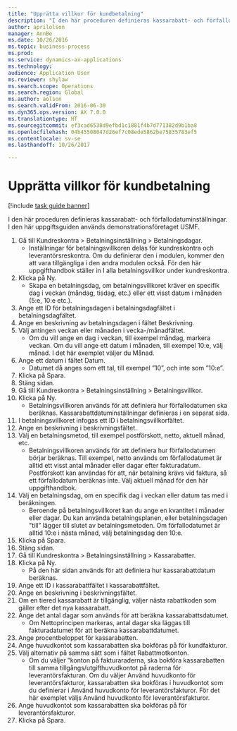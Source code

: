 ```yaml
--- 
title: "Upprätta villkor för kundbetalning"
description: "I den här proceduren definieras kassarabatt- och förfallodatuminställningar."
author: aprilolson
manager: AnnBe
ms.date: 10/26/2016
ms.topic: business-process
ms.prod: 
ms.service: dynamics-ax-applications
ms.technology: 
audience: Application User
ms.reviewer: shylaw
ms.search.scope: Operations
ms.search.region: Global
ms.author: aolson
ms.search.validFrom: 2016-06-30
ms.dyn365.ops.version: AX 7.0.0
ms.translationtype: HT
ms.sourcegitcommit: ef3cad6538d9efbd1c1881f4b7d771382d9b1ba8
ms.openlocfilehash: 04b45508047d26ef7c08ede5862be75835783ef5
ms.contentlocale: sv-se
ms.lasthandoff: 10/26/2017

---
```

# <a name="establish-customer-payment-terms"></a>Upprätta villkor för kundbetalning

[!include [task guide banner](../../includes/task-guide-banner.md)]

I den här proceduren definieras kassarabatt- och förfallodatuminställningar. I den här uppgiftsguiden används demonstrationsföretaget USMF.

1. Gå till Kundreskontra > Betalningsinställning > Betalningsdagar.
    * Inställningar för betalningsvillkoren delas för kundreskontra och leverantörsreskontra. Om du definierar den i modulen, kommer den att vara tillgängliga i den andra modulen också. För den här uppgifthandbok ställer in I alla betalningsvillkor under kundreskontra.  
2. Klicka på Ny.
    * Skapa en betalningsdag, om betalningsvillkoret kräver en specifik dag i veckan (måndag, tisdag, etc.) eller ett visst datum i månaden (5:e, 10:e etc.).  
3. Ange ett ID för betalningsdagen i betalningsdagfältet i betalningsdagfältet.
4. Ange en beskrivning av betalningsdagen i fältet Beskrivning.
5. Välj antingen veckan eller månaden i vecka-/månadfältet.
    * Om du vill ange en dag i veckan, till exempel måndag, markera veckan. Om du vill ange ett datum i månaden, till exempel 10:e, välj månad. I det här exemplet väljer du Månad.  
6. Ange ett datum i fältet Datum.
    * Datumet då anges som ett tal, till exempel ”10”, och inte som ”10:e”.  
7. Klicka på Spara.
8. Stäng sidan.
9. Gå till Kundreskontra > Betalningsinställning > Betalningsvillkor.
10. Klicka på Ny.
    * Betalningsvillkoren används för att definiera hur förfallodatumen ska beräknas. Kassarabattdatuminställningar definieras i en separat sida.  
11. I betalningsvillkoret infogas ett ID i betalningsvillkorfältet.
12. Ange en beskrivning i beskrivningsfältet.
13. Välj en betalningsmetod, till exempel postförskott, netto, aktuell månad, etc.
    * Betalningsvillkoren används för att definiera hur förfallodatumen börjar beräknas.  Till exempel, netto används om förfallodatumet är alltid ett visst antal månader eller dagar efter fakturadatum. Postförskott kan användas för att, när betalning krävs vid faktura, så ett förfallodatum beräknas inte. Välj aktuell månad för den här uppgifthandbok.  
14. Välj en betalningsdag, om en specifik dag i veckan eller datum tas med i beräkningen.
    * Beroende på betalningsvillkoret kan du ange en kvantitet i månader eller dagar. Du kan använda betalningsplanen, eller betalningsdagen ”till” lägger till slutet av betalningsmetoden. Om förfallodatumet är alltid 10:e i nästa månad, välj betalningsdag den 10:e.  
15. Klicka på Spara.
16. Stäng sidan.
17. Gå till Kundreskontra > Betalningsinställning > Kassarabatter.
18. Klicka på Ny.
    * På den här sidan används för att definiera hur kassarabattdatum beräknas.  
19. Ange ett ID i kassarabattfältet i kassarabattfältet.
20. Ange en beskrivning i beskrivningsfältet.
21. Om en tiered kassarabatt är tillgänglig, väljer nästa rabattkoden som gäller efter det nya kassarabatt.
22. Ange det antal dagar som används för att beräkna kassarabattsdatumet.
    * Om Nettoprincipen markeras, antal dagar ska läggas till fakturadatumet för att beräkna kassarabattdatumet.  
23. Ange procentbeloppet för kassarabatten.
24. Ange huvudkontot som kassarabatten ska bokföras på för kundfakturor.
25. Välj alternativ på samma sätt som i fältet Rabattmotkonton.
    * Om du väljer ”konton på fakturaraderna, ska bokföra kassarabatten till samma tillgångs/utgifthuvudkontot på raderna för leverantörsfakturan. Om du väljer Använd huvudkonto för leverantörsfakturor, kassarabatten ska bokföras i huvudkontot som du definierar i Använd huvudkonto för leverantörsfakturor. För det här exemplet väljs Använd huvudkonto för leverantörsfakturor.  
26. Ange huvudkontot som kassarabatten ska bokföras på för leverantörsfakturor.
27. Klicka på Spara.



